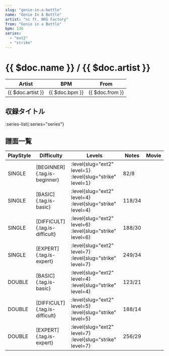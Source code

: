 ```yaml
---
slug: "genie-in-a-bottle"
name: "Genie In A Bottle"
artist: "nc ft. NRG Factory"
from: "Genie in a Bottle"
bpm: 136
series:
  - "ext2"
  - "strike"
---
```


# {{ $doc.name }} / {{ $doc.artist }}

|Artist|BPM|From|
|------|---|----|
|{{ $doc.artist }}|{{ $doc.bpm }}|{{ $doc.from }}|

## 収録タイトル

:series-list{:series="series"}

## 譜面一覧

|PlayStyle|Difficulty|Levels|Notes|Movie|
|---------|----------|------|-----|-----|
|SINGLE|[BEGINNER]{.tag.is-beginner}|<div class="field is-grouped is-grouped-multiline"> :level{slug="ext2" level=1} :level{slug="strike" level=1}</div>|82/8||
|SINGLE|[BASIC]{.tag.is-basic}|<div class="field is-grouped is-grouped-multiline"> :level{slug="ext2" level=4} :level{slug="strike" level=4}</div>|118/34||
|SINGLE|[DIFFICULT]{.tag.is-difficult}|<div class="field is-grouped is-grouped-multiline"> :level{slug="ext2" level=6} :level{slug="strike" level=6}</div>|188/30||
|SINGLE|[EXPERT]{.tag.is-expert}|<div class="field is-grouped is-grouped-multiline"> :level{slug="ext2" level=7} :level{slug="strike" level=7}</div>|249/34||
|DOUBLE|[BASIC]{.tag.is-basic}|<div class="field is-grouped is-grouped-multiline"> :level{slug="ext2" level=4} :level{slug="strike" level=4}</div>|123/21||
|DOUBLE|[DIFFICULT]{.tag.is-difficult}|<div class="field is-grouped is-grouped-multiline"> :level{slug="ext2" level=5} :level{slug="strike" level=5}</div>|188/14||
|DOUBLE|[EXPERT]{.tag.is-expert}|<div class="field is-grouped is-grouped-multiline"> :level{slug="ext2" level=7} :level{slug="strike" level=7}</div>|256/29||
